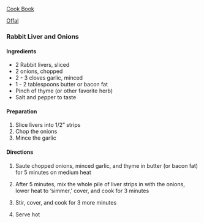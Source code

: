 [Cook Book]()  

[Offal](https://github.com/vmsmith/CookBook/blob/master/offal.md)  

### Rabbit Liver and Onions  

#### Ingredients  

* 2 Rabbit livers, sliced    
* 2 onions, chopped  
* 2 - 3 cloves garlic, minced
* 1 - 2 tablespoons butter  or bacon fat  
* Pinch of thyme (or other favorite herb)  
* Salt and pepper to taste

#### Preparation

1. Slice livers into 1/2” strips  
2. Chop the onions  
3. Mince the garlic  

#### Directions  

1. Saute chopped onions, minced garlic, and thyme in butter (or bacon fat) for 5 minutes on medium heat  

2. After 5 minutes, mix the whole pile of liver strips in with the onions, lower heat to ‘simmer,’ cover, and cook for 3 minutes

3. Stir, cover, and cook for 3 more minutes

4. Serve hot



